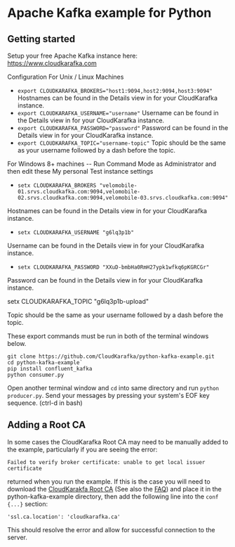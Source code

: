 # Apache Kafka example for Python


## Getting started

Setup your free Apache Kafka instance here: https://www.cloudkarafka.com

Configuration 
For Unix / Linux Machines 

* `export CLOUDKARAFKA_BROKERS="host1:9094,host2:9094,host3:9094"`
  Hostnames can be found in the Details view in for your CloudKarafka instance.
* `export CLOUDKARAFKA_USERNAME="username"`
  Username can be found in the Details view in for your CloudKarafka instance.
* `export CLOUDKARAFKA_PASSWORD="password"`
  Password can be found in the Details view in for your CloudKarafka instance.
* `export CLOUDKARAFKA_TOPIC="username-topic"`
  Topic should be the same as your username followed by a dash before the topic.

For Windows 8+ machines -- Run Command Mode as Administrator and then edit these 
My personal Test instance settings 

* `setx CLOUDKARAFKA_BROKERS "velomobile-01.srvs.cloudkafka.com:9094,velomobile-02.srvs.cloudkafka.com:9094,velomobile-03.srvs.cloudkafka.com:9094"`

Hostnames can be found in the Details view in for your CloudKarafka instance.

* `setx CLOUDKARAFKA_USERNAME "g6lq3p1b" `

Username can be found in the Details view in for your CloudKarafka instance.

* `setx CLOUDKARAFKA_PASSWORD "XXuD-bmbHa0RmH27ypk1wfkq6pKGRCGr" `

Password can be found in the Details view in for your CloudKarafka instance.

setx CLOUDKARAFKA_TOPIC "g6lq3p1b-upload" 

Topic should be the same as your username followed by a dash before the topic.

These export commands must be run in both of the terminal windows below.

```
git clone https://github.com/CloudKarafka/python-kafka-example.git
cd python-kafka-example`
pip install confluent_kafka
python consumer.py
```

Open another terminal window and `cd` into same directory and run `python producer.py`.
Send your messages by pressing your system's EOF key sequence. (ctrl-d in bash)

## Adding a Root CA

In some cases the CloudKarafka Root CA may need to be manually added to the example, particularly if you are seeing the error:
```
Failed to verify broker certificate: unable to get local issuer certificate 
```
returned when you run the example. If this is the case you will need to download the [CloudKarakfa Root CA](https://www.cloudkarafka.com/certs/cloudkarafka.ca) (See also the [FAQ](https://www.cloudkarafka.com/docs/faq.html)) and place it in the python-kafka-example directory, then add the following line into the `conf {...}` section:
```
'ssl.ca.location': 'cloudkarafka.ca'
```
This should resolve the error and allow for successful connection to the server.
